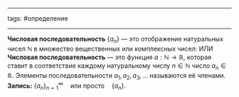 ___
tags: #определение 
___
**Числовая последовательность** $\{a_n\}$ — это отображение натуральных чисел $\mathbb{N}$ в множество вещественных или комплексных чисел:
ИЛИ
**Числовая последовательность** — это функция $a: \mathbb{N} \to \mathbb{R}$, которая ставит в соответствие каждому натуральному числу $n \in \mathbb{N}$ число $a_n \in \mathbb{R}$. Элементы последовательности $a_1, a_2, a_3, \dots$ называются её членами.
**Запись:** $\{a_n\}_{n=1}^\infty \quad \text{или просто} \quad \{a_n\}.$
